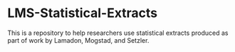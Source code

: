# LMS-Statistical-Extracts
This is a repository to help researchers use statistical extracts produced as part of work by Lamadon, Mogstad, and Setzler.
